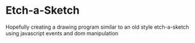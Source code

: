 # Etch-a-Sketch

Hopefully creating a drawing program similar to an old style etch-a-sketch using
javascript events and dom manipulation
